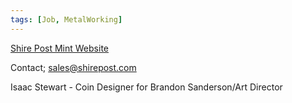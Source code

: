 ```yaml
---
tags: [Job, MetalWorking]
---
```


[Shire Post Mint Website](https://www.shirepost.com/)

Contact; sales@shirepost.com

Isaac Stewart - Coin Designer for Brandon Sanderson/Art Director 